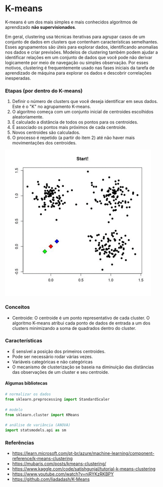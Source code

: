# K-means

K-means é um dos mais simples e mais conhecidos algoritmos de aprendizado **não supervisionados**.

Em geral, clustering usa técnicas iterativas para agrupar casos de um conjunto de dados em clusters que contenham características semelhantes. Esses agrupamentos são úteis para explorar dados, identificando anomalias nos dados e criar previsões. Modelos de clustering também podem ajudar a identificar relações em um conjunto de dados que você pode não derivar logicamente por meio de navegação ou simples observação. Por esses motivos, clustering é frequentemente usado nas fases iniciais da tarefa de aprendizado de máquina para explorar os dados e descobrir correlações inesperadas.

### Etapas (por dentro do K-means)
1. Definir o número de clusters que você deseja identificar em seus dados. Este é o "K" no agrupamento K-means.
2. O algoritmo começa com um conjunto inicial de centroides escolhidos aleatoriamente.
3. É calculado a distância de todos os pontos para os centroides.
4. É associado os pontos mais próximos de cada centroide.
5. Novos centroides são calculados.
6. O processo é repetido (a partir do item 2) até não haver mais movimentações dos centroides.

![Animação](centroides_animacao.gif "Animação")

### Conceitos
- Centroide: O centroide é um ponto representativo de cada cluster. O algoritmo K-means atribui cada ponto de dados de entrada a um dos clusters minimizando a soma de quadrados dentro do cluster.

### Características
- É sensível a posição dos primeiros centroides.
- Pode ser necessário rodar várias vezes.
- Variáveis categóricas e não categóricas
- O mecanismo de clusterização se baseia na diminuição das distâncias das observações de um cluster e seu centroide.

#### Algumas bibliotecas

```python
# normalizar os dados
from sklearn.preprocessing import StandardScaler

# modelo
from sklearn.cluster import KMeans

# análise de variância (ANOVA)
import statsmodels.api as sm
```

### Referências
 - https://learn.microsoft.com/pt-br/azure/machine-learning/component-reference/k-means-clustering
 - https://mubaris.com/posts/kmeans-clustering/
 - https://www.kaggle.com/code/satishgunjal/tutorial-k-means-clustering
 - https://www.youtube.com/watch?v=njRYKzRKBPY
 - https://github.com/liadadash/K-Means